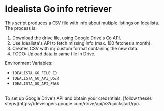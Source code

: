 # Idealista Go info retriever

This script produces a CSV file with info about multiple listings on Idealista.
The process is:

1) Download the drive file, using Google Drive's Go API.
2) Use Idealista's API to fetch missing info (max. 100 fetches a month).
3) Creates CSV with my custom format containing the new data.
4) TODO: Upload data to same file in Drive.

Environment Variables:
- `IDEALISTA_GO_FILE_ID`
- `IDEALISTA_GO_API_USER`
- `IDEALISTA_GO_API_PASS`


<br>
To set up Google Drive's API and obtain your credentials, [follow theses steps](https://developers.google.com/drive/api/v3/quickstart/go).
